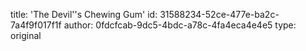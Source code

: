 title: 'The Devil''s Chewing Gum'
id: 31588234-52ce-477e-ba2c-7a4f9f017f1f
author: 0fdcfcab-9dc5-4bdc-a78c-4fa4eca4e4e5
type: original
